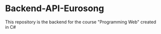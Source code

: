 # Backend-API-Eurosong
This repository is the backend for the course "Programming Web" created in C#
